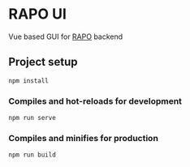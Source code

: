 # RAPO UI

Vue based GUI for [RAPO](https://github.com/t3eHawk/rapo) backend

## Project setup
```
npm install
```

### Compiles and hot-reloads for development
```
npm run serve
```

### Compiles and minifies for production
```
npm run build
```